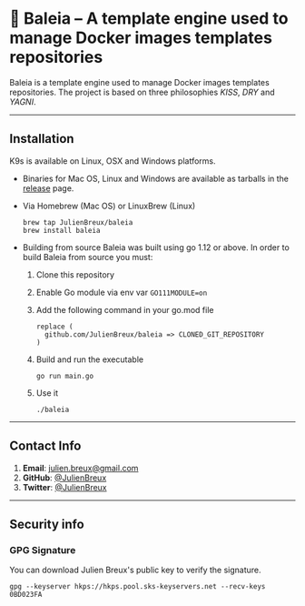 # 🐋 Baleia – A template engine used to manage Docker images templates repositories

Baleia is a template engine used to manage Docker images templates repositories.
The project is based on three philosophies *KISS*, *DRY* and *YAGNI*.

---

## Installation

K9s is available on Linux, OSX and Windows platforms.

* Binaries for Mac OS, Linux and Windows are available as tarballs in the [release](https://github.com/JulienBreux/baleia/releases) page.

* Via Homebrew (Mac OS) or LinuxBrew (Linux)

   ```shell
   brew tap JulienBreux/baleia
   brew install baleia
   ```

* Building from source
   Baleia was built using go 1.12 or above. In order to build Baleia from source you must:
   1. Clone this repository
   2. Enable Go module via env var `GO111MODULE=on`
   3. Add the following command in your go.mod file

      ```text
      replace (
        github.com/JulienBreux/baleia => CLONED_GIT_REPOSITORY
      )
      ```

   4. Build and run the executable

        ```shell
        go run main.go
        ```

   5. Use it

        ```shell
        ./baleia
        ```

---

## Contact Info

1. **Email**:   julien.breux@gmail.com
2. **GitHub**:  [@JulienBreux](https://github.com/JulienBreux)
3. **Twitter**: [@JulienBreux](https://twitter.com/JulienBreux)

---

## Security info

### GPG Signature

You can download Julien Breux's public key to verify the signature.

```shell
gpg --keyserver hkps://hkps.pool.sks-keyservers.net --recv-keys 0BD023FA
```
